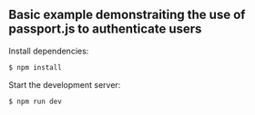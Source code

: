 ## Basic example demonstraiting the use of passport.js to authenticate users


  Install dependencies:

```bash
$ npm install
```

  Start the development server:

```bash
$ npm run dev
```
